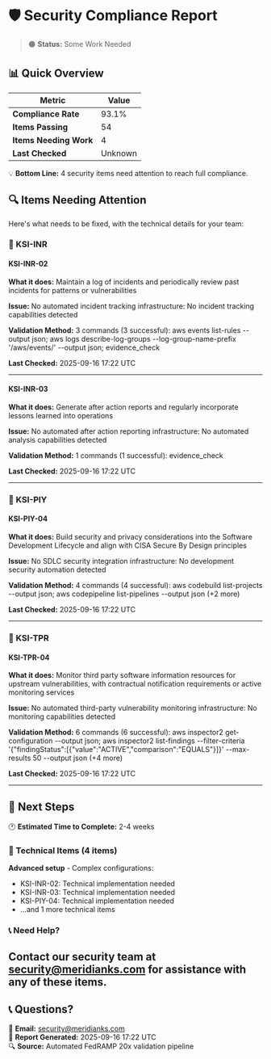 # 🛡️ Security Compliance Report

> 🟠 **Status:** Some Work Needed

## 📊 Quick Overview

| Metric | Value |
|--------|--------|
| **Compliance Rate** | 93.1% |
| **Items Passing** | 54 |
| **Items Needing Work** | 4 |
| **Last Checked** | Unknown |

💡 **Bottom Line:** 4 security items need attention to reach full compliance.
## 🔍 Items Needing Attention

Here's what needs to be fixed, with the technical details for your team:

### 🔧 KSI-INR

#### KSI-INR-02

**What it does:** Maintain a log of incidents and periodically review past incidents for patterns or vulnerabilities

**Issue:** No automated incident tracking infrastructure: No incident tracking capabilities detected

**Validation Method:** 3 commands (3 successful): aws events list-rules --output json; aws logs describe-log-groups --log-group-name-prefix '/aws/events/' --output json; evidence_check

**Last Checked:** 2025-09-16 17:22 UTC

---

#### KSI-INR-03

**What it does:** Generate after action reports and regularly incorporate lessons learned into operations

**Issue:** No automated after action reporting infrastructure: No automated analysis capabilities detected

**Validation Method:** 1 commands (1 successful): evidence_check

**Last Checked:** 2025-09-16 17:22 UTC

---

### 🔧 KSI-PIY

#### KSI-PIY-04

**What it does:** Build security and privacy considerations into the Software Development Lifecycle and align with CISA Secure By Design principles

**Issue:** No SDLC security integration infrastructure: No development security automation detected

**Validation Method:** 4 commands (4 successful): aws codebuild list-projects --output json; aws codepipeline list-pipelines --output json (+2 more)

**Last Checked:** 2025-09-16 17:22 UTC

---

### 🔧 KSI-TPR

#### KSI-TPR-04

**What it does:** Monitor third party software information resources for upstream vulnerabilities, with contractual notification requirements or active monitoring services

**Issue:** No automated third-party vulnerability monitoring infrastructure: No monitoring capabilities detected

**Validation Method:** 6 commands (6 successful): aws inspector2 get-configuration --output json; aws inspector2 list-findings --filter-criteria '{"findingStatus":[{"value":"ACTIVE","comparison":"EQUALS"}]}' --max-results 50 --output json (+4 more)

**Last Checked:** 2025-09-16 17:22 UTC

---
## 🎯 Next Steps

🕐 **Estimated Time to Complete:** 2-4 weeks

### 🔧 Technical Items (4 items)
**Advanced setup** - Complex configurations:
- KSI-INR-02: Technical implementation needed
- KSI-INR-03: Technical implementation needed
- KSI-PIY-04: Technical implementation needed
- ...and 1 more technical items

### 📞 Need Help?
Contact our security team at security@meridianks.com for assistance with any of these items.
---

## 📞 Questions?

📧 **Email:** security@meridianks.com  
📅 **Report Generated:** 2025-09-16 17:22 UTC  
🔍 **Source:** Automated FedRAMP 20x validation pipeline
